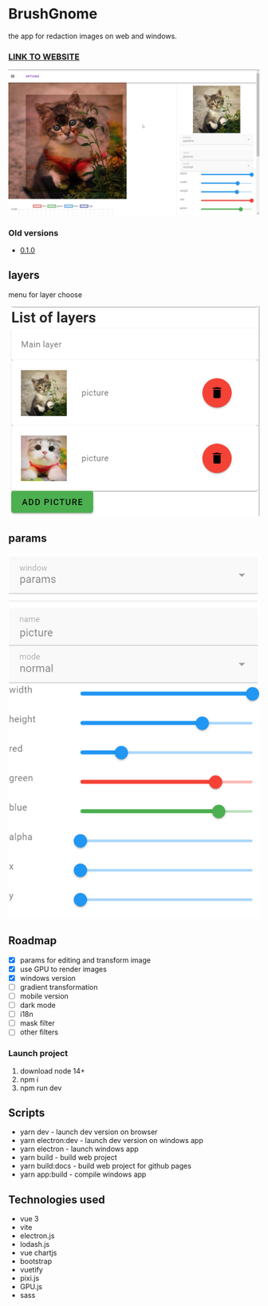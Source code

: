 # BrushGnome
the app for redaction images on web and windows.
### [LINK TO WEBSITE](https://ahibis.github.io/BrushGnome/)
![picture](/github/edit1.jpg)
### Old versions
* [0.1.0](https://github.com/ahibis/image-editor/tree/v0.1.0)
## layers
menu for layer choose

![layers](/github/layers.png)
## params
![params](/github/params.png)
## Roadmap
- [x] params for editing and transform image
- [x] use GPU to render images
- [x] windows version
- [ ] gradient transformation
- [ ] mobile version
- [ ] dark mode
- [ ] i18n
- [ ] mask filter
- [ ] other filters

### Launch project
1. download node 14+
2. npm i
3. npm run dev
## Scripts 
- yarn dev - launch dev version on browser
- yarn electron:dev - launch dev version on windows app 
- yarn electron - launch windows app 
- yarn build - build web project
- yarn build:docs - build web project for github pages
- yarn app:build - compile windows app

## Technologies used 
- vue 3
- vite
- electron.js
- lodash.js
- vue chartjs
- bootstrap
- vuetify
- pixi.js
- GPU.js
- sass

